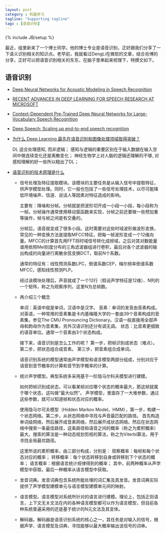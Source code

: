 ```yaml
---
layout: post
category : 机器学习
tagline: "Supporting tagline"
tags : [语音识别]
---
```

{% include JB/setup %}


最近，组里新来了一个博士同学。他的博士专业是语音识别，正好跟我们分享了一下语义识别相关的知识点。老早前，我就看过DengLi在微软的文章，结合肖博的分享，正好可以把语音识别相关的东东，在脑子里串起来梳理下，特撰文如下。

## 语音识别

- [Deep Neural Networks for Acoustic Modeling in Speech Recognition](http://static.googleusercontent.com/media/research.google.com/zh-CN//pubs/archive/38131.pdf)
- [RECENT ADVANCES IN DEEP LEARNING FOR SPEECH RESEARCH AT MICROSOFT](http://msr-waypoint.com/pubs/188864/ICASSP-2013-OverviewMSRDeepLearning.pdf)
- [Context-Dependent Pre-Trained Deep Neural Networks for Large-Vocabulary Speech Recognition](http://research.microsoft.com/pubs/144412/dbn4lvcsr-transaslp.pdf)
- [Deep Speech: Scaling up end-to-end speech recognition](http://arxiv.org/pdf/1412.5567v2.pdf)
- [为什么 Deep Learning 最先在语音识别和图像处理领域取得突破？](http://www.zhihu.com/question/21815490)

  DL 适合处理感知, 而非逻辑；
  感知与逻辑的重要区别在于输入数据在输入空间中做连续变化还是离散变化；
  神经生物学上对人脑的逻辑还理解的不够, 对感知理解的好一些所以糙出了DL；

- [语音识别的技术原理是什么](http://www.zhihu.com/question/20398418)

  - 信号处理及特征提取模块。该模块的主要任务是从输入信号中提取特征，供声学模型处理。同时，它一般也包括了一些信号处理技术，以尽可能降低环境噪声、信道、说话人等因素对特征造成的影响。

    主要有：降噪和分帧。分帧就是把波形切开成一小段一小段，每小段称为一帧。分帧操作通常使用移动窗函数来实现，分帧之前还要做一些预加重等操作，帧与帧之间是有交叠的。

    分帧后，语音就变成了很多小段。这时需要对这些时域波形做波形变换，常见的一种变换方法是提取MFCC特征，把每一帧波形变成一个12维向量。MFCC的计算首先用FFT将时域信号转化成频域，之后对其对数能量谱用依照Mel刻度分布的三角滤波器组进行卷积，最后对各个滤波器的输出构成的向量进行离散余弦变换DCT，取前N个系数。

    通常的特征有：线性预测系数LPC，倒谱系数CEP，梅尔频率倒谱系数MFCC，感知线性预测PLP。

    经过该模块处理后，声音就成了一个12行（假设声学特征是12维）、N列的一个矩阵，称之为观察序列，这里N为总帧数。

  - 再介绍三个概念

    单词：英语中就是单词，汉语中是汉字。
    音素：单词的发音由音素构成。对英语，一种常用的音素集是卡内基梅隆大学的一套由39个音素构成的音素集，参见The CMU Pronouncing Dictionary‎。汉语一般直接用全部声母和韵母作为音素集，另外汉语识别还分有调无调。
    状态：比音素更细致的语音单位。通常一个音素由3个状态构成。

    接下来，语音识别是怎么工作的呢？
    第一步，把帧识别成状态（难点）。
    第二步，把状态组合成音素。
    第三步，把音素组合成单词。

    语音识别系统的模型通常由声学模型和语言模型两部分组成，分别对应于语音到音节概率的计算和音节到字概率的计算。

  - 统计声学模型。典型系统多采用基于一阶隐马尔科夫模型进行建模。

    如何把帧识别成状态，可以看某帧对应哪个状态的概率最大，那这帧就属于哪个状态，这叫做“最大似然”。
    声学模型，里面存了一大堆参数，通过这些参数，就可以知道帧和状态对应的概率。

    使用隐马尔可夫模型（Hidden Markov Model，HMM），第一步，构建一个状态网络。第二步，从状态网络中寻找与声音最匹配的路径。
    首先构造单词级网络，然后展开成音素网络，然后展开成状态网络。然后在状态网络中搜索一条最佳路径，这条路径和语音之间的概率（称之为累积概率）最大。搜索的算法是一种动态规划剪枝的算法，称之为Viterbi算法，用于寻找全局最优路径。

    这里所说的累积概率，由三部分构成，分别是：
    观察概率：每帧和每个状态对应的概率；
    转移概率：每个状态转移到自身或转移到下个状态的概率；
    语言概率：根据语言统计规律得到的概率；
    其中，前两种概率从声学模型中获取，最后一种概率从语言模型中获取。

  - 发音词典。发音词典包含系统所能处理的词汇集及其发音。发音词典实际提供了声学模型建模单元与语言模型建模单元间的映射。

  - 语言模型。语言模型对系统所针对的语言进行建模。理论上，包括正则语言，上下文无关文法在内的各种语言模型都可以作为语言模型，但目前各种系统普遍采用的还是基于统计的N元文法及其变体。

  - 解码器。解码器是语音识别系统的核心之一，其任务是对输入的信号，根据声学、语言模型及词典，寻找能够以最大概率输出该信号的词串。
